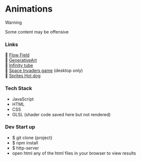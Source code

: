 # Animations

> [!WARNING]
> Some content may be offensive

### Links

🌊 <a href="animations.philcunnell.dev/flowField/flow.html">Flow Field</a><br>
💐 <a href="animations.philcunnell.dev/generativeArtWithJS/paintbrush.html">GenerativeArt</a><br>
🧪 <a href="animations.philcunnell.dev/InfinityTube/tube.html">Infinity tube</a><br>
👾 <a href="animations.philcunnell.dev/spaceInvaders/space.html">Space Invaders game</a> (desktop only)<br>
🌭 <a href="animations.philcunnell.dev/sprites/sprite.html">Sprites Hot dog</a><br>

### Tech Stack

- JavaScript
- HTML
- CSS
- GLSL (shader code saved here but not rendered)

### Dev Start up

- $ git clone {project}
- $ npm install
- $ http-server
- open html any of the html files in your browser to view results
